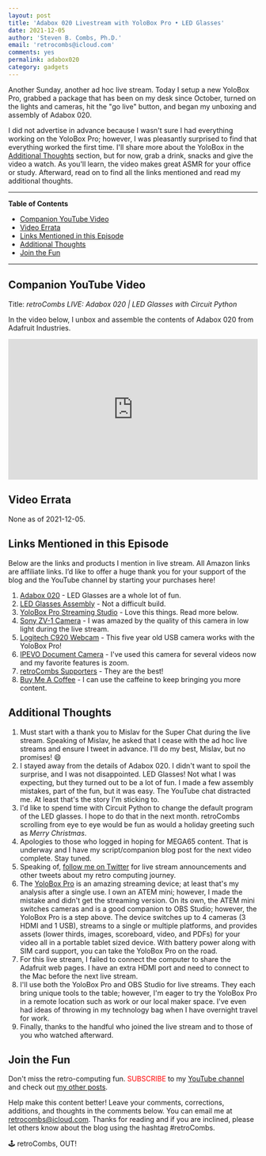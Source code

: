 ```yaml
---
layout: post
title: 'Adabox 020 Livestream with YoloBox Pro • LED Glasses'
date: 2021-12-05
author: 'Steven B. Combs, Ph.D.'
email: 'retrocombs@icloud.com'
comments: yes
permalink: adabox020
category: gadgets
---
```


Another Sunday, another ad hoc live stream.  Today I setup a new YoloBox Pro, grabbed a package that has been on my desk since October, turned on the lights and cameras, hit the "go live" button, and began my unboxing and assembly of Adabox 020. 

I did not advertise in advance because I wasn't sure I had everything working on the YoloBox Pro; however, I was pleasantly surprised to find that everything worked the first time. I'll share more about the YoloBox in the [Additional Thoughts](#additional-thoughts) section, but for now, grab a drink, snacks and give the video a watch. As you'll learn, the video makes great ASMR for your office or study. Afterward, read on to find all the links mentioned and read my additional thoughts.

----

**Table of Contents**

- [Companion YouTube Video](#companion-youtube-video)
- [Video Errata](#video-errata)
- [Links Mentioned in this Episode](#links-mentioned-in-this-episode)
- [Additional Thoughts](#additional-thoughts)
- [Join the Fun](#join-the-fun)

----

## Companion YouTube Video

Title: _‌retroCombs LIVE: Adabox 020 \| LED Glasses with Circuit Python_

In the video below, I unbox and assemble the contents of Adabox 020 from Adafruit Industries.

<div style="position:relative;padding-top:56.25%;"><p><iframe src="https://www.youtube.com/embed/zsTnInOCsZk" frameborder="0" allowfullscreen="true" mozallowfullscreen="true" webkitallowfullscreen="true" style="position:absolute;top:0;left:0;width:100%;height:100%;"></iframe></p></div>

## Video Errata

None as of 2021-12-05.

## Links Mentioned in this Episode

Below are the links and products I mention in live stream. All Amazon links are affiliate links. I’d like to offer a huge thank you for your support of the blog and the YouTube channel by starting your purchases here!

1. [Adabox 020](https://learn.adafruit.com/adabox020) - LED Glasses are a whole lot of fun.
2. [LED Glasses Assembly](https://learn.adafruit.com/adabox020/led-glasses-assembly) - Not a difficult build.
3. [YoloBox Pro Streaming Studio](https://amzn.to/3lXNEcL) - Love this things. Read more below.
4. [Sony ZV-1 Camera](https://amzn.to/3oqVYDt) - I was amazed by the quality of this camera in low light during the live stream.
5. [Logitech C920 Webcam](https://amzn.to/3rALqmX) - This five year old USB camera works with the YoloBox Pro!
6. [IPEVO Document Camera](https://amzn.to/3rD8C4f) - I've used this camera for several videos now and my favorite features is zoom.
7. [retroCombs Supporters](https://www.stevencombs.com/supporters) - They are the best!
8. [Buy Me A Coffee](https://www.buymeacoffee.com/retroCombs) - I can use the caffeine to keep bringing you more content.

## Additional Thoughts

1. Must start with a thank you to Mislav for the Super Chat during the live stream. Speaking of Mislav, he asked that I cease with the ad hoc live streams and ensure I tweet in advance. I'll do my best, Mislav, but no promises! 😄
2. I stayed away from the details of Adabox 020. I didn't want to spoil the surprise, and I was not disappointed. LED Glasses! Not what I was expecting, but they turned out to be a lot of fun. I made a few assembly mistakes, part of the fun, but it was easy. The YouTube chat distracted me. At least that's the story I'm sticking to.
3. I'd like to spend time with Circuit Python to change the default program of the LED glasses. I hope to do that in the next month. retroCombs scrolling from eye to eye would be fun as would a holiday greeting such as *Merry Christmas*.
4. Apologies to those who logged in hoping for MEGA65 content. That is underway and I have my script/companion blog post for the next video complete. Stay tuned.
5. Speaking of, [follow me on Twitter](https://www.twitter.com/stevencombs) for live stream announcements and other tweets about my retro computing journey.
6. The [YoloBox Pro](https://amzn.to/3lXNEcL) is an amazing streaming device; at least that's my analysis after a single use. I own an ATEM mini; however, I made the mistake and didn't get the streaming version. On its own, the ATEM mini switches cameras and is a good companion to OBS Studio; however, the YoloBox Pro is a step above. The device switches up to 4 cameras (3 HDMI and 1 USB), streams to a single or multiple platforms, and provides assets (lower thirds, images, scoreboard, video, and PDFs) for your video all in a portable tablet sized device. With battery power along with SIM card support, you can take the YoloBox Pro on the road.
7. For this live stream, I failed to connect the computer to share the Adafruit web pages. I have an extra HDMI port and need to connect to the Mac before the next live stream.
8. I'll use both the YoloBox Pro and OBS Studio for live streams. They each bring unique tools to the table; however, I'm eager to try the YoloBox Pro in a remote location such as work or our local maker space. I've even had ideas of throwing in my technology bag when I have overnight travel for work.
9. Finally, thanks to the handful who joined the live stream and to those of you who watched afterward.

## Join the Fun

Don't miss the retro-computing fun. <font color="red">SUBSCRIBE</font> to my [YouTube channel](https://www.youtube.com/stevencombs) and check out [my other posts](https://www.stevencombs.com).

Help make this content better! Leave your comments, corrections, additions, and thoughts in the comments below. You can email me at [retrocombs@icloud.com](mailto:retrocombs@icloud.com). Thanks for reading and if you are inclined, please let others know about the blog using the hashtag #retroCombs.

🕹️ retroCombs, OUT!
